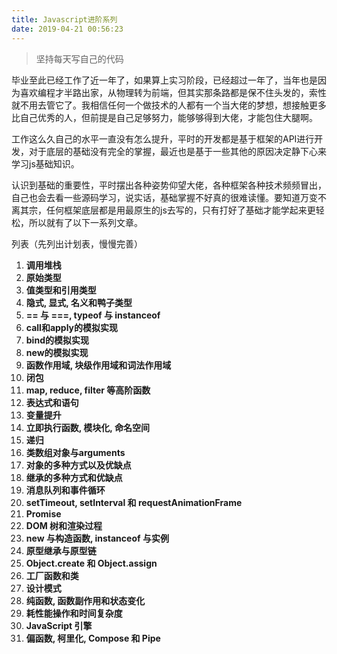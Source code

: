 ```yaml
---
title: Javascript进阶系列
date: 2019-04-21 00:56:23
---
```


> 坚持每天写自己的代码

毕业至此已经工作了近一年了，如果算上实习阶段，已经超过一年了，当年也是因为喜欢编程才半路出家，从物理转为前端，但其实那条路都是保不住头发的，索性就不用去管它了。我相信任何一个做技术的人都有一个当大佬的梦想，想接触更多比自己优秀的人，但前提是自己足够努力，能够够得到大佬，才能包住大腿啊。

工作这么久自己的水平一直没有怎么提升，平时的开发都是基于框架的API进行开发，对于底层的基础没有完全的掌握，最近也是基于一些其他的原因决定静下心来学习js基础知识。

认识到基础的重要性，平时摆出各种姿势仰望大佬，各种框架各种技术频频冒出，自己也会去看一些源码学习，说实话，基础掌握不好真的很难读懂。要知道万变不离其宗，任何框架底层都是用最原生的js去写的，只有打好了基础才能学起来更轻松，所以就有了以下一系列文章。

列表（先列出计划表，慢慢完善）

1. **调用堆栈**
2. **原始类型**
3. **值类型和引用类型**
4. **隐式, 显式, 名义和鸭子类型**
5. **== 与 ===, typeof 与 instanceof**
6. **call和apply的模拟实现**
7. **bind的模拟实现**
8. **new的模拟实现**
9. **函数作用域, 块级作用域和词法作用域**
10. **闭包**
11. **map, reduce, filter 等高阶函数**
12. **表达式和语句**
13. **变量提升**
14. **立即执行函数, 模块化, 命名空间**
15. **递归**
16. **类数组对象与arguments**
17. **对象的多种方式以及优缺点**
18. **继承的多种方式和优缺点**
19. **消息队列和事件循环**
20. **setTimeout, setInterval 和 requestAnimationFrame**
21. **Promise**
22. **DOM 树和渲染过程**
23. **new 与构造函数, instanceof 与实例**
24. **原型继承与原型链**
25. **Object.create 和 Object.assign**
26. **工厂函数和类**
27. **设计模式**
38. **纯函数, 函数副作用和状态变化**
39. **耗性能操作和时间复杂度**
30. **JavaScript 引擎**
31. **偏函数, 柯里化, Compose 和 Pipe**
